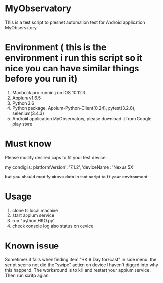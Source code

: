 # MyObservatory

This is a test script to presnet automation test for Android application MyObservatory

# Environment ( this is the environment i run this script so it nice you can have similar things before you run it)
1. Macbook pro running on IOS 10.12.3
2. Appium v1.6.5
3. Python 3.6
4. Python package, Appium-Python-Client(0.24), pytest(3.2.0), selenium(3.4.3)
5. Android application MyObservatory, please download it from Google play store

# Must know
Please modify desired caps to fit your test device. 

my condig is:
platformVersion': '7.1.2', 'deviceName': 'Nexus 5X'

but you should modify above data in test script to fit your environment

# Usage
1. clone to local machine
2. start appium service
3. run  "python HKO.py"
4. check console log also status on device

# Known issue
Sometimes it fails when finding item "HK 9 Day forecast" in side menu. the script seems not did the "swipe" action on device
I haven't digged into why this happend.
The workaround is to kill and restart your appium service. Then run scritp agian.



